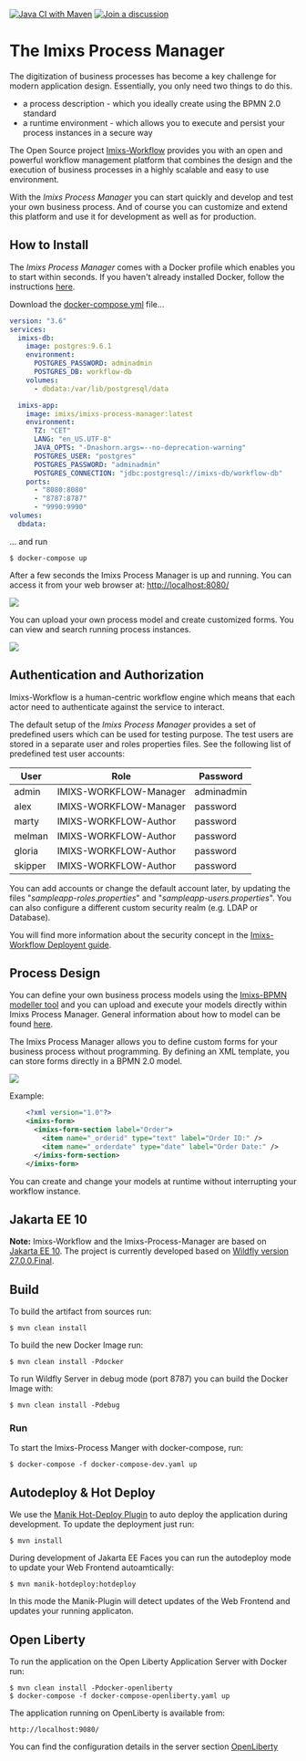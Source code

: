 [![Java CI with Maven](https://github.com/imixs/imixs-process-manager/actions/workflows/maven.yml/badge.svg)](https://github.com/imixs/imixs-process-manager/actions/workflows/maven.yml)
[![Join a discussion](https://img.shields.io/badge/discuss-on%20github-4CB697)](https://github.com/imixs/imixs-workflow/discussions)

# The Imixs Process Manager

The digitization of business processes has become a key challenge for modern application design.
Essentially, you only need two things to do this.

- a process description - which you ideally create using the BPMN 2.0 standard
- a runtime environment - which allows you to execute and persist your process instances in a secure way

The Open Source project [Imixs-Workflow](http://www.imixs.org) provides you with an open and powerful workflow management platform that combines the design and the execution of business processes in a highly scalable and easy to use environment.

With the _Imixs Process Manager_ you can start quickly and develop and test your own business process. And of course you can customize and extend this platform and use it for development as well as for production.

## How to Install

The _Imixs Process Manager_ comes with a Docker profile which enables you to start within seconds. If you haven't already installed Docker, follow the instructions [here](https://docs.docker.com/get-docker/).

Download the [docker-compose.yml](https://raw.githubusercontent.com/imixs/imixs-process-manager/master/docker-compose.yml) file...

```yaml
version: "3.6"
services:
  imixs-db:
    image: postgres:9.6.1
    environment:
      POSTGRES_PASSWORD: adminadmin
      POSTGRES_DB: workflow-db
    volumes:
      - dbdata:/var/lib/postgresql/data

  imixs-app:
    image: imixs/imixs-process-manager:latest
    environment:
      TZ: "CET"
      LANG: "en_US.UTF-8"
      JAVA_OPTS: "-Dnashorn.args=--no-deprecation-warning"
      POSTGRES_USER: "postgres"
      POSTGRES_PASSWORD: "adminadmin"
      POSTGRES_CONNECTION: "jdbc:postgresql://imixs-db/workflow-db"
    ports:
      - "8080:8080"
      - "8787:8787"
      - "9990:9990"
volumes:
  dbdata:
```

... and run

    $ docker-compose up

After a few seconds the Imixs Process Manager is up and running. You can access it from your web browser at: [http://localhost:8080/](http://localhost:8080/)

<img src="./screen-002.png" />

You can upload your own process model and create customized forms. You can view and search running process instances.

<img src="./screen-001.png" />

## Authentication and Authorization

Imixs-Workflow is a human-centric workflow engine which means that each actor need to authenticate against the service to interact.

The default setup of the _Imixs Process Manager_ provides a set of predefined users which can be used for testing purpose. The test users are stored in a separate user and roles properties files. See the following list of predefined test user accounts:

| User    | Role                   | Password   |
| ------- | ---------------------- | ---------- |
| admin   | IMIXS-WORKFLOW-Manager | adminadmin |
| alex    | IMIXS-WORKFLOW-Manager | password   |
| marty   | IMIXS-WORKFLOW-Author  | password   |
| melman  | IMIXS-WORKFLOW-Author  | password   |
| gloria  | IMIXS-WORKFLOW-Author  | password   |
| skipper | IMIXS-WORKFLOW-Author  | password   |

You can add accounts or change the default account later, by updating the files "_sampleapp-roles.properties_" and "_sampleapp-users.properties_". You can also configure a different custom security realm (e.g. LDAP or Database).

You will find more information about the security concept in the [Imixs-Workflow Deployent guide](https://www.imixs.org/doc/deployment/index.html).

## Process Design

You can define your own business process models using the [Imixs-BPMN modeller tool](https://www.imixs.org/doc/modelling/index.html) and you can upload and execute your models directly within Imixs Process Manager. General information about how to model can be found [here](https://www.imixs.org/doc/modelling/howto.html).

The Imixs Process Manager allows you to define custom forms for your business process without programming. By defining an XML template, you can store forms directly in a BPMN 2.0 model.

<img src="https://raw.githubusercontent.com/imixs/imixs-process-manager/master/src/main/webapp/pages/model-example.png" />

Example:

```xml
	<?xml version="1.0"?>
	<imixs-form>
	  <imixs-form-section label="Order">
	    <item name="_orderid" type="text" label="Order ID:" />
	    <item name="_orderdate" type="date" label="Order Date:" />
	  </imixs-form-section>
	</imixs-form>
```

You can create and change your models at runtime without interrupting your workflow instance.

## Jakarta EE 10

**Note:** Imixs-Workflow and the Imixs-Process-Manager are based on [Jakarta EE 10](https://jakarta.ee/). The project is currently developed based on [Wildfly version 27.0.0.Final](https://wildfly.org).

## Build

To build the artifact from sources run:

    $ mvn clean install

To build the new Docker Image run:

    $ mvn clean install -Pdocker

To run Wildfly Server in debug mode (port 8787) you can build the Docker Image with:

    $ mvn clean install -Pdebug

### Run

To start the Imixs-Process Manger with docker-compose, run:

    $ docker-compose -f docker-compose-dev.yaml up

## Autodeploy & Hot Deploy

We use the [Manik Hot-Deploy Plugin](https://manik.imixs.org/) to auto deploy the application during development.
To update the deployment just run:

    $ mvn install

During development of Jakarta EE Faces you can run the autodeploy mode to update your Web Frontend autoamtically:

    $ mvn manik-hotdeploy:hotdeploy

In this mode the Manik-Plugin will detect updates of the Web Frontend and updates your running applicaton.

## Open Liberty

To run the application on the Open Liberty Application Server with Docker run:

    $ mvn clean install -Pdocker-openliberty
    $ docker-compose -f docker-compose-openliberty.yaml up

The application running on OpenLiberty is available from:

    http://localhost:9080/

You can find the configuration details in the server section [OpenLiberty](/docker/configuration/openliberty/README.md)
